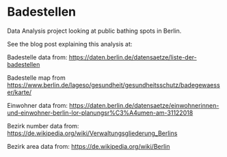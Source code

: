 # Badestellen
Data Analysis project looking at public bathing spots in Berlin.

See the blog post explaining this analysis at: 


Badestelle data from: https://daten.berlin.de/datensaetze/liste-der-badestellen

Badestelle map from https://www.berlin.de/lageso/gesundheit/gesundheitsschutz/badegewaesser/karte/

Einwohner data from: https://daten.berlin.de/datensaetze/einwohnerinnen-und-einwohner-berlin-lor-planungsr%C3%A4umen-am-31122018

Bezirk number data from: https://de.wikipedia.org/wiki/Verwaltungsgliederung_Berlins

Bezirk area data from: https://de.wikipedia.org/wiki/Berlin

